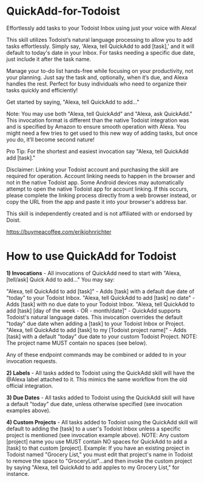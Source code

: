 # QuickAdd-for-Todoist
Effortlessly add tasks to your Todoist Inbox using just your voice with Alexa!

This skill utilizes Todoist’s natural language processing to allow you to add tasks effortlessly. Simply say, 'Alexa, tell QuickAdd to add [task],' and it will default to today's date in your Inbox. For tasks needing a specific due date, just include it after the task name.

Manage your to-do list hands-free while focusing on your productivity, not your planning. Just say the task and, optionally, when it’s due, and Alexa handles the rest. Perfect for busy individuals who need to organize their tasks quickly and efficiently!

Get started by saying, "Alexa, tell QuickAdd to add..."

Note: You may use both "Alexa, tell QuickAdd" and "Alexa, ask QuickAdd." This invocation format is different than the native Todoist integration was and is specified by Amazon to ensure smooth operation with Alexa. You might need a few tries to get used to this new way of adding tasks, but once you do, it’ll become second nature!

Pro Tip: For the shortest and easiest invocation say "Alexa, tell QuickAdd add [task]."

Disclaimer: Linking your Todoist account and purchasing the skill are required for operation. Account linking needs to happen in the browser and not in the native Todoist app. Some Android devices may automatically attempt to open the native Todoist app for account linking. If this occurs, please complete the linking process directly from a web browser instead, or copy the URL from the app and paste it into your browser's address bar.

This skill is independently created and is not affiliated with or endorsed by Doist.

https://buymeacoffee.com/erikjohnrichter

# How to use QuickAdd for Todoist

**1) Invocations** - All invocations of QuickAdd need to start with "Alexa, [tell/ask] Quick Add to add..." You may say:

"Alexa, tell QuickAdd to add [task]" - Adds [task] with a default due date of "today" to your Todoist Inbox.
"Alexa, tell QuickAdd to add [task] no date" - Adds [task] with no due date to your Todoist Inbox.
"Alexa, tell QuickAdd to add [task] [day of the week - OR - month/date]" - QuickAdd supports Todoist's natural language dates. This invocation overrides the default "today" due date when adding a [task] to your Todoist Inbox or Project.
"Alexa, tell QuickAdd to add [task] to my [Todoist project name]" - Adds [task] with a default "today" due date to your custom Todoist Project. NOTE: The project name MUST contain no spaces (see below).

Any of these endpoint commands may be combined or added to in your invocation requests.

**2) Labels** - All tasks added to Todoist using the QuickAdd skill will have the @Alexa label attached to it. This mimics the same workflow from the old official integration.

**3) Due Dates** - All tasks added to Todoist using the QuickAdd skill will have a default "today" due date, unless otherwise specified (see invocation examples above).

**4) Custom Projects** - All tasks added to Todoist using the QuickAdd skill will default to adding the [task] to a user's Todoist Inbox unless a specific project is mentioned (see invocation example above). NOTE: Any custom [project] name you use MUST contain NO spaces for QuickAdd to add a [task] to that custom [project]. Example: If you have an existing project in Todoist named "Grocery List," you must edit that project's name in Todoist to remove the space to "GroceryList"...and then invoke the custom project by saying "Alexa, tell QuickAdd to add apples to my Grocery List," for instance.
